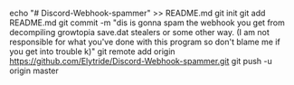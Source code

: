 echo "# Discord-Webhook-spammer" >> README.md
git init
git add README.md
git commit -m "dis is gonna spam the webhook you get from decompiling growtopia save.dat stealers or some other way. (I am not responsible for what you've done with this program so don't blame me if you get into trouble k)"
git remote add origin https://github.com/Elytride/Discord-Webhook-spammer.git
git push -u origin master

